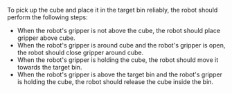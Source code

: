 To pick up the cube and place it in the target bin reliably, the robot should perform the following steps:
  - When the robot's gripper is not above the cube, the robot should place gripper above cube.
  - When the robot's gripper is around cube and the robot's gripper is open, the robot should close gripper around cube.
  - When the robot's gripper is holding the cube, the robot should move it towards the target bin.
  - When the robot's gripper is above the target bin and the robot's gripper is holding the cube, the robot should release the cube inside the bin.